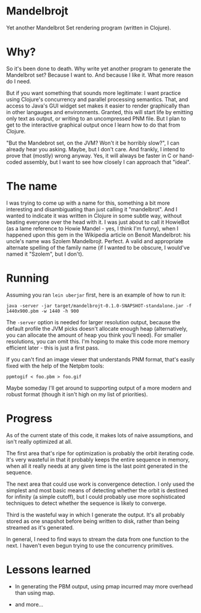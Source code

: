 Mandelbrojt
===========

Yet another Mandelbrot Set rendering program (written in Clojure).

Why?
====

So it's been done to death.  Why write yet another program to generate
the Mandelbrot set?  Because I want to.  And because I like it.  What
more reason do I need.

But if you want something that sounds more legitimate: I want practice
using Clojure's concurrency and parallel processing semantics.  That,
and access to Java's GUI widget set makes it easier to render
graphically than in other langauges and environments.  Granted, this
will start life by emitting only text as output, or writing to an
uncompressed PNM file.  But I plan to get to the interactive graphical
output once I learn how to do that from Clojure.

"But the Mandebrot set, on the JVM?  Won't it be horribly slow?", I
can already hear you asking.  Maybe, but I don't care.  And frankly, I
intend to prove that (mostly) wrong anyway.  Yes, it will always be
faster in C or hand-coded assembly, but I want to see how closely I
can approach that "ideal".

The name
========

I was trying to come up with a name for this, something a bit more
interesting and disambiguating than just calling it "mandelbrot".  And
I wanted to indicate it was written in Clojure in some subtle way,
without beating everyone over the head with it.  I was just about to
call it HowieBot (as a lame reference to Howie Mandel - yes, I think
I'm funny), when I happened upon this gem in the Wikipedia article on
Benoit Mandelbrot: his uncle's name was Szolem Mandelbrojt.  Perfect.
A valid and appropriate alternate spelling of the family name (if I
wanted to be obscure, I would've named it "Szolem", but I don't).

Running
=======

Assuming you ran `lein uberjar` first, here is an example of how to
run it:

    java -server -jar target/mandelbrojt-0.1.0-SNAPSHOT-standalone.jar -f 1440x900.pbm -w 1440 -h 900

The `-server` option is needed for larger resolution output, because
the default profile the JVM picks doesn't allocate enough heap
(alternatively, you can allocate the amount of heap you think you'll
need).  For smaller resolutions, you can omit this.  I'm hoping to
make this code more memory efficient later - this is just a first
pass.

If you can't find an image viewer that understands PNM format, that's
easily fixed with the help of the Netpbm tools:

    ppmtogif < foo.pbm > foo.gif

Maybe someday I'll get around to supporting output of a more modern
and robust format (though it isn't high on my list of priorities).

Progress
========

As of the current state of this code, it makes lots of naive
assumptions, and isn't really optimized at all.

The first area that's ripe for optimization is probably the orbit
iterating code.  It's very wasteful in that it probably keeps the
entire sequence in memory, when all it really needs at any given time
is the last point generated in the sequence.

The next area that could use work is convergence detection.  I only
used the simplest and most basic means of detecting whether the orbit
is destined for infinity (a simple cutoff), but I could probably use
more sophisticated techniques to detect whether the sequence is likely
to converge.

Third is the wasteful way in which I generate the output.  It's all
probably stored as one snapshot before being written to disk, rather
than being streamed as it's generated.

In general, I need to find ways to stream the data from one function
to the next.  I haven't even begun trying to use the concurrency
primitives.

Lessons learned
===============

 - In generating the PBM output, using pmap incurred may more overhead
   than using map.

 - and more...
